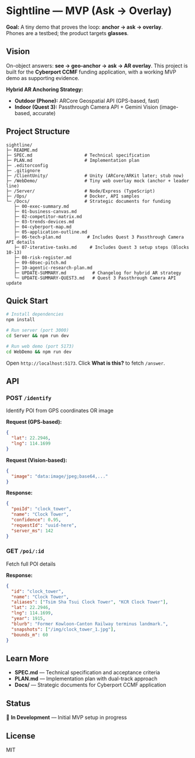 # Sightline — MVP (Ask → Overlay)

**Goal:** A tiny demo that proves the loop: **anchor → ask → overlay**.  
Phones are a testbed; the product targets **glasses**.

## Vision

On-object answers: **see → geo-anchor → ask → AR overlay**. This project is built for the **Cyberport CCMF** funding application, with a working MVP demo as supporting evidence.

**Hybrid AR Anchoring Strategy:**
- **Outdoor (Phone):** ARCore Geospatial API (GPS-based, fast)
- **Indoor (Quest 3):** Passthrough Camera API + Gemini Vision (image-based, accurate)

## Project Structure

```
sightline/
├─ README.md
├─ SPEC.md                    # Technical specification
├─ PLAN.md                    # Implementation plan
├─ .editorconfig
├─ .gitignore
├─ /ClientUnity/              # Unity (ARCore/ARKit later; stub now)
├─ /WebDemo/                  # Tiny web overlay mock (anchor + leader line)
├─ /Server/                   # Node/Express (TypeScript)
├─ /Ops/                      # Docker, API samples
└─ /Docs/                     # Strategic documents for funding
   ├─ 00-exec-summary.md
   ├─ 01-business-canvas.md
   ├─ 02-competitor-matrix.md
   ├─ 03-trends-devices.md
   ├─ 04-cyberport-map.md
   ├─ 05-application-outline.md
   ├─ 06-tech-plan.md          # Includes Quest 3 Passthrough Camera API details
   ├─ 07-iterative-tasks.md     # Includes Quest 3 setup steps (Blocks 10-13)
   ├─ 08-risk-register.md
   ├─ 09-60sec-pitch.md
   ├─ 10-agentic-research-plan.md
   ├─ UPDATE-SUMMARY.md          # Changelog for hybrid AR strategy
   └─ UPDATE-SUMMARY-QUEST3.md   # Quest 3 Passthrough Camera API update
```

## Quick Start

```bash
# Install dependencies
npm install

# Run server (port 3000)
cd Server && npm run dev

# Run web demo (port 5173)
cd WebDemo && npm run dev
```

Open `http://localhost:5173`. Click **What is this?** to fetch `/answer`.

## API

### POST `/identify`
Identify POI from GPS coordinates OR image

**Request (GPS-based):**
```json
{
  "lat": 22.2946,
  "lng": 114.1699
}
```

**Request (Vision-based):**
```json
{
  "image": "data:image/jpeg;base64,..."
}
```

**Response:**
```json
{
  "poiId": "clock_tower",
  "name": "Clock Tower",
  "confidence": 0.95,
  "requestId": "uuid-here",
  "server_ms": 142
}
```

### GET `/poi/:id`
Fetch full POI details

**Response:**
```json
{
  "id": "clock_tower",
  "name": "Clock Tower",
  "aliases": ["Tsim Sha Tsui Clock Tower", "KCR Clock Tower"],
  "lat": 22.2946,
  "lng": 114.1699,
  "year": 1915,
  "blurb": "Former Kowloon-Canton Railway terminus landmark.",
  "snapshots": ["/img/clock_tower_1.jpg"],
  "bounds_m": 60
}
```

## Learn More

- **SPEC.md** — Technical specification and acceptance criteria
- **PLAN.md** — Implementation plan with dual-track approach
- **Docs/** — Strategic documents for Cyberport CCMF application

## Status

🚧 **In Development** — Initial MVP setup in progress

## License

MIT

